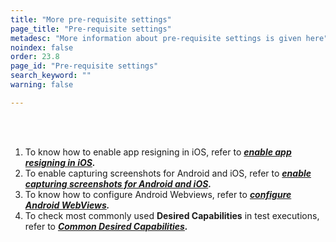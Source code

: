 ```yaml
---
title: "More pre-requisite settings"
page_title: "Pre-requisite settings"
metadesc: "More information about pre-requisite settings is given here"
noindex: false
order: 23.8
page_id: "Pre-requisite settings"
search_keyword: ""
warning: false

---
```


<br>
<br>

1. To know how to enable app resigning in iOS, refer to ***[enable app resigning in iOS](https://website.testsigma.com/docs/desired-capabilities/app-resigning/).***
2. To enable capturing screenshots for Android and iOS, refer to ***[enable capturing screenshots for Android and iOS](https://website.testsigma.com/docs/desired-capabilities/screen-shot-capture/).***
3. To know how to configure Android Webviews, refer to ***[configure Android WebViews](https://website.testsigma.com/docs/desired-capabilities/webviews/).***
4. To check most commonly used **Desired Capabilities** in test executions, refer to ***[Common Desired Capabilities](https://website.testsigma.com/docs/desired-capabilities/most-common/).***